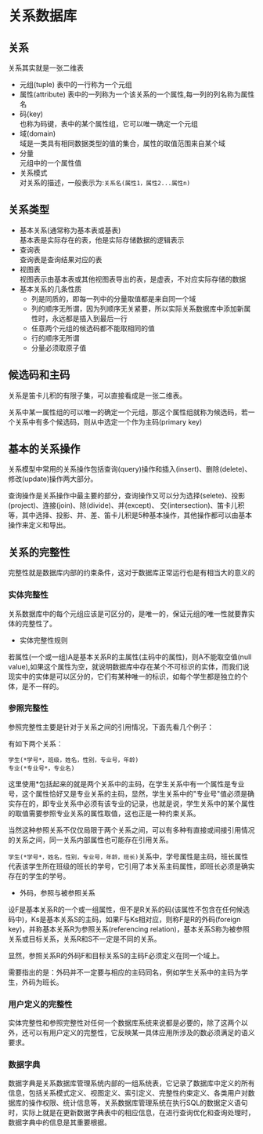 # 关系数据库    

## 关系   
关系其实就是一张二维表
* 元组(tuple)
表中的一行称为一个元组     
* 属性(attribute)
表中的一列称为一个该关系的一个属性,每一列的列名称为属性名      
* 码(key)    
也称为码键，表中的某个属性组，它可以唯一确定一个元组   
* 域(domain)       
域是一类具有相同数据类型的值的集合，属性的取值范围来自某个域       
* 分量   
元组中的一个属性值    
* 关系模式      
对关系的描述，一般表示为:`关系名(属性1，属性2...属性n)`       

## 关系类型    
* 基本关系(通常称为基本表或基表)     
基本表是实际存在的表，他是实际存储数据的逻辑表示    
* 查询表    
查询表是查询结果对应的表    
* 视图表   
视图表示由基本表或其他视图表导出的表，是虚表，不对应实际存储的数据    
* 基本关系的几条性质     
  * 列是同质的，即每一列中的分量取值都是来自同一个域    
  * 列的顺序无所谓，因为列顺序无关紧要，所以实际关系数据库中添加新属性时，永远都是插入到最后一行    
  * 任意两个元组的候选码都不能取相同的值    
  * 行的顺序无所谓   
  * 分量必须取原子值          

  
## 候选码和主码     
关系是笛卡儿积的有限子集，可以直接看成是一张二维表。      

关系中某一属性组的可以唯一的确定一个元组，那这个属性组就称为候选码，若一个关系中有多个候选码，则从中选定一个作为主码(primary key)    

## 基本的关系操作    
关系模型中常用的关系操作包括查询(query)操作和插入(insert)、删除(delete)、修改(update)操作两大部分。    

查询操作是关系操作中最主要的部分，查询操作又可以分为选择(selete)、投影(project)、连接(join)、除(divide)、并(except)、
交(intersection)、笛卡儿积等，其中选择、投影、并、差、笛卡儿积是5种基本操作，其他操作都可以由基本操作来定义和导出。    


## 关系的完整性      

完整性就是数据库内部的约束条件，这对于数据库正常运行也是有相当大的意义的      

### 实体完整性    
关系数据库中的每个元组应该是可区分的，是唯一的，保证元组的唯一性就要靠实体的完整性了。    

* 实体完整性规则    

若属性(一个或一组)A是基本关系R的主属性(主码中的属性)，则A不能取空值(null value),如果这个属性为空，就说明数据库中存在某个不可标识的实体，而我们说现实中的实体是可以区分的，它们有某种唯一的标识，如每个学生都是独立的个体，是不一样的。     

### 参照完整性    

参照完整性主要是针对于关系之间的引用情况，下面先看几个例子：    

有如下两个关系：   

`学生(*学号*，班级，姓名，性别，专业号，年龄)`    
`专业(*专业号*，专业名)`    

这里使用*包括起来的就是两个关系中的主码，在学生关系中有一个属性是专业号，这个属性恰好又是专业关系的主码，显然，学生关系中的"专业号"值必须是确实存在的，即专业关系中必须有该专业的记录，也就是说，学生关系中的某个属性的取值需要参照专业关系的属性取值，这也正是一种约束关系。     

当然这种参照关系不仅仅局限于两个关系之间，可以有多种有直接或间接引用情况的关系之间，同一关系内部属性也可能存在引用关系。    

`学生(*学号*，姓名，性别，专业号，年龄，班长)`关系中，学号属性是主码，班长属性代表该学生所在班级的班长的学号，它引用了本关系主码属性，即班长必须是确实存在的学生的学号。      


* 外码，参照与被参照关系    

设F是基本关系R的一个或一组属性，但不是R关系的码(该属性不包含在任何候选码中)，Ks是基本关系S的主码，如果F与Ks相对应，则称F是R的外码(foreign key)，并称基本关系R为参照关系(referencing relation)，基本关系S称为被参照关系或目标关系，关系R和S不一定是不同的关系。  

显然，参照关系R的外码F和目标关系S的主码F必须定义在同一个域上。   

需要指出的是：外码并不一定要与相应的主码同名，例如学生关系中的主码为学生，外码为班长。    


### 用户定义的完整性    

实体完整性和参照完整性对任何一个数据库系统来说都是必要的，除了这两个以外，还可以有用户定义的完整性，它反映某一具体应用所涉及的数必须满足的语义要求。         



### 数据字典     
数据字典是关系数据库管理系统内部的一组系统表，它记录了数据库中定义的所有信息，包括关系模式定义、视图定义、索引定义、完整性约束定义、各类用户对数据库的操作权限、统计信息等，关系数据库管理系统在执行SQL的数据定义语句时，实际上就是在更新数据字典表中的相应信息，在进行查询优化和查询处理时，数据字典中的信息是其重要根据。      









